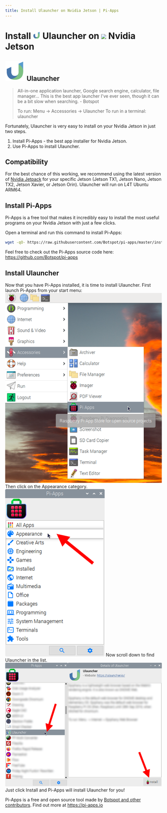 ```yaml
---
title: Install Ulauncher on Nvidia Jetson | Pi-Apps
---
```

<div class="simple-install-content content">

# Install <img src="/img/app-icons/Ulauncher/icon-64.png" height=24> Ulauncher on <img src=https://assets.nvidiagrid.net/favicon.ico height=24> Nvidia Jetson

## <img src="/img/app-icons/Ulauncher/icon-64.png"> Ulauncher
> All-in-one application launcher, Google search engine, calculator, file manager...
> This is the best app launcher I've ever seen, though it can be a bit slow when searching. - Botspot
> 
> To run: Menu -> Accessories -> Ulauncher
> To run in a terminal: ulauncher

Fortunately, Ulauncher is very easy to install on your Nvidia Jetson in just two steps.
1. Install Pi-Apps - the best app installer for Nvidia Jetson.
2. Use Pi-Apps to install Ulauncher.
</div>
<div class="simple-install-content content">

## Compatibility
For the best chance of this working, we recommend using the latest version of [Nvidia Jetpack](https://developer.nvidia.com/embedded/jetpack-archive) for your specific Jetson (Jetson TX1, Jetson Nano, Jetson TX2, Jetson Xavier, or Jetson Orin).
Ulauncher will run on L4T Ubuntu ARM64.
</div>
<div class="simple-install-content content">

## Install Pi-Apps

Pi-Apps is a free tool that makes it incredibly easy to install the most useful programs on your Nvidia Jetson with just a few clicks.

Open a terminal and run this command to install Pi-Apps:
```bash
wget -qO- https://raw.githubusercontent.com/Botspot/pi-apps/master/install | bash
```
Feel free to check out the Pi-Apps source code here: https://github.com/Botspot/pi-apps
</div>
<div class="simple-install-content content">

## Install Ulauncher

Now that you have Pi-Apps installed, it is time to install Ulauncher.
First launch Pi-Apps from your start menu:
<img src="/img/start-menu.png">
Then click on the Appearance category.
<img src="/img/category-selections/Appearance.png">
Now scroll down to find Ulauncher in the list.
<img src="/img/app-icons/Ulauncher/app-selection.png">
Just click Install and Pi-Apps will install Ulauncher for you!
</div>
<div class="simple-install-content content">

Pi-Apps is a free and open source tool made by [Botspot and other contributors](/about/#contributors). Find out more at https://pi-apps.io
</div>
